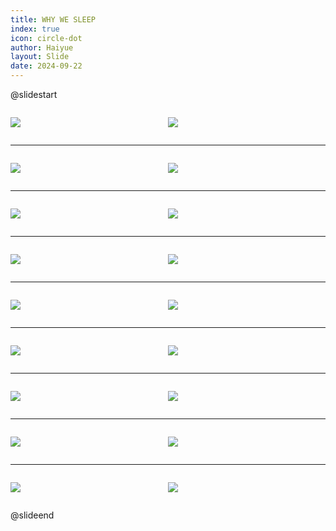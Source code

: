 ```yaml
---
title: WHY WE SLEEP
index: true
icon: circle-dot
author: Haiyue
layout: Slide
date: 2024-09-22
---
```

 
@slidestart

<div style="display:flex">
<div style="flex:1">

![](https://raw.githubusercontent.com/yclord/reading/refs/heads/master/english/Level-S/WHY%20WE%20SLEEP/001.webp)
</div>
<div style="flex:1">

![](https://raw.githubusercontent.com/yclord/reading/refs/heads/master/english/Level-S/WHY%20WE%20SLEEP/002.webp)
</div>
</div>

---

<div style="display:flex">
<div style="flex:1">

![](https://raw.githubusercontent.com/yclord/reading/refs/heads/master/english/Level-S/WHY%20WE%20SLEEP/003.webp)
</div>
<div style="flex:1">

![](https://raw.githubusercontent.com/yclord/reading/refs/heads/master/english/Level-S/WHY%20WE%20SLEEP/004.webp)
</div>
</div>

---

<div style="display:flex">
<div style="flex:1">

![](https://raw.githubusercontent.com/yclord/reading/refs/heads/master/english/Level-S/WHY%20WE%20SLEEP/005.webp)
</div>
<div style="flex:1">

![](https://raw.githubusercontent.com/yclord/reading/refs/heads/master/english/Level-S/WHY%20WE%20SLEEP/006.webp)
</div>
</div>

---

<div style="display:flex">
<div style="flex:1">

![](https://raw.githubusercontent.com/yclord/reading/refs/heads/master/english/Level-S/WHY%20WE%20SLEEP/007.webp)
</div>
<div style="flex:1">

![](https://raw.githubusercontent.com/yclord/reading/refs/heads/master/english/Level-S/WHY%20WE%20SLEEP/008.webp)
</div>
</div>

---

<div style="display:flex">
<div style="flex:1">

![](https://raw.githubusercontent.com/yclord/reading/refs/heads/master/english/Level-S/WHY%20WE%20SLEEP/009.webp)
</div>
<div style="flex:1">

![](https://raw.githubusercontent.com/yclord/reading/refs/heads/master/english/Level-S/WHY%20WE%20SLEEP/010.webp)
</div>
</div>

---

<div style="display:flex">
<div style="flex:1">

![](https://raw.githubusercontent.com/yclord/reading/refs/heads/master/english/Level-S/WHY%20WE%20SLEEP/011.webp)
</div>
<div style="flex:1">

![](https://raw.githubusercontent.com/yclord/reading/refs/heads/master/english/Level-S/WHY%20WE%20SLEEP/012.webp)
</div>
</div>

---

<div style="display:flex">
<div style="flex:1">

![](https://raw.githubusercontent.com/yclord/reading/refs/heads/master/english/Level-S/WHY%20WE%20SLEEP/013.webp)
</div>
<div style="flex:1">

![](https://raw.githubusercontent.com/yclord/reading/refs/heads/master/english/Level-S/WHY%20WE%20SLEEP/014.webp)
</div>
</div>

---

<div style="display:flex">
<div style="flex:1">

![](https://raw.githubusercontent.com/yclord/reading/refs/heads/master/english/Level-S/WHY%20WE%20SLEEP/015.webp)
</div>
<div style="flex:1">

![](https://raw.githubusercontent.com/yclord/reading/refs/heads/master/english/Level-S/WHY%20WE%20SLEEP/016.webp)
</div>
</div>

---

<div style="display:flex">
<div style="flex:1">

![](https://raw.githubusercontent.com/yclord/reading/refs/heads/master/english/Level-S/WHY%20WE%20SLEEP/017.webp)
</div>
<div style="flex:1">

![](https://raw.githubusercontent.com/yclord/reading/refs/heads/master/english/Level-S/WHY%20WE%20SLEEP/018.webp)
</div>
</div>

@slideend